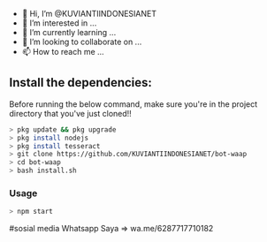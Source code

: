 - 👋 Hi, I’m @KUVIANTIINDONESIANET
- 👀 I’m interested in ...
- 🌱 I’m currently learning ...
- 💞️ I’m looking to collaborate on ...
- 📫 How to reach me ...




## Install the dependencies:
Before running the below command, make sure you're in the project directory that
you've just cloned!!

```bash
> pkg update && pkg upgrade 
> pkg install nodejs
> pkg install tesseract 
> git clone https://github.com/KUVIANTIINDONESIANET/bot-waap
> cd bot-waap
> bash install.sh
```

### Usage
```bash
> npm start
```

</p> 
 #sosial media
Whatsapp Saya => wa.me/6287717710182
<!---
KUVIANTIINDONESIANET/KUVIANTIINDONESIANET is a ✨ special ✨ repository because its `README.md` (this file) appears on your GitHub profile.
You can click the Preview link to take a look at your changes.
--->
